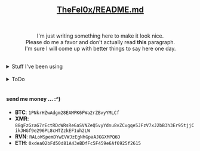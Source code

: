 <h2 align="center"><a href="https://github.com/TheFel0x/TheFel0x/blob/master/README.md">TheFel0x/README.md</a></h2>
</br>

<p align="center">I'm just writing something here to make it look nice.</br>Please do me a favor and don't actually read <b>this</b> paragraph.</br>I'm sure I will come up with better things to say here one day.</p>
</br>

<details>
    <summary>Stuff I've been using</summary>
    <ul>
        <li>
            <img src="https://img.shields.io/badge/-Python-3776AB?style=flat-square&logo=Python&logoColor=white" style="background-color:#3573a5;padding-right:18px;">
            </img>
        </li>
        <li>
            <img src="https://img.shields.io/badge/-C%23-239120?style=flat-square&logo=c-sharp#&logoColor=white" style="background-color:#239120;padding-right:40px;">
            </img>
        </li>
        <li>
            <img src="https://img.shields.io/badge/-JavaScript-F7DF1E?style=flat-square&logo=JavaScript&logoColor=black" style="background-color:#F7DF1E;padding-right:0px;">
            </img>
        </li>
        <li>
            <img src="https://img.shields.io/badge/-HTML-E34F26?style=flat-square&logo=HTML5&logoColor=white"  style="background-color:#E34F26;padding-right:26px;">
            </img>
        </li>
        <li>
            <img src="https://img.shields.io/badge/-CSS-1572B6?style=flat-square&logo=CSS3&logoColor=white" style="background-color:#1572B6;padding-right:34px;">
            </img>
        </li>
        <li>
            <img src="https://img.shields.io/badge/-Delphi-EE1F35?style=flat-square&logo=Delphi&logoColor=white" style="background-color:#EE1F35;padding-right:22px;">
            </img>
        </li>
        <li>
            <img src="https://img.shields.io/badge/-C%2B%2B-00599C?style=flat-square&logo=C%2B%2B&logoColor=white" style="background-color:#EE1F35;padding-right:22px;">
            </img>
        </li>
    <ul>
</details>
</br>
<details>
    <summary>ToDo</summary>
    <ul>
        <li>come up with better README</li>
        <li>do more with C++</li>
        <li>earn money somehow</li>
    </ul>
</details>
</br>

#### send me money ... :^)
- **BTC**: `1PNkrHZwAdgm28EAMPK6FWa2rZBvyYMLCf`
- **XMR**: `88gFzGzaG7rEctRDcWRsReGaSVNZeQ5vyYdnu8vZCvgqe5JFzV7xJ2bB3h3Er95tjjCikJHGf9e296PL8cHTZzkEF1uh2LW`
- **RVN**: `RALoWSpemDYwEVWJzEgNhGpaAJGGXMPQ6D`
- **ETH**: `0xdea02bFd50d81A43eBDfFc5F459e6Af6925f2615`
